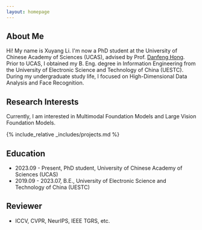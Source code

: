 ```yaml
---
layout: homepage
---
```


## About Me

Hi! My name is Xuyang Li. I'm now a PhD student at the University of Chinese Academy of Sciences (UCAS), advised by Prof. <a href="https://sites.google.com/view/danfeng-hong">Danfeng Hong</a>.
Prior to UCAS, I obtained my B. Eng. degree in Information Engineering from the University of Electronic Science and Technology of China (UESTC). During my undergraduate study life, I focused on High-Dimensional Data Analysis and Face Recognition.


## Research Interests
Currently, I am interested in Multimodal Foundation Models and Large Vision Foundation Models.

{% include_relative _includes/projects.md %}


## Education
- 2023.09 - Present, PhD student, University of Chinese Academy of Sciences (UCAS)
- 2019.09 - 2023.07, B.E., University of Electronic Science and Technology of China (UESTC)

## Reviewer
- ICCV, CVPR, NeurIPS, IEEE TGRS, etc.

<script type='text/javascript' id='mapmyvisitors' src='https://mapmyvisitors.com/map.js?cl=ffffff&w=300&t=tt&d=duRtRL1M3vKbQbv2gJxJ5ujEkeN9tCYEeOuSE7UuYVk&co=2d78ad&cmo=3acc3a&cmn=ff5353&ct=ffffff'></script>

